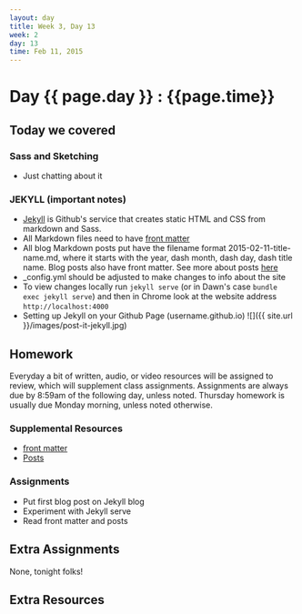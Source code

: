 ```yaml
---
layout: day
title: Week 3, Day 13
week: 2
day: 13
time: Feb 11, 2015
---
```


# Day {{ page.day }} : {{page.time}}


## Today we covered

### Sass and Sketching
* Just chatting about it

### JEKYLL (important notes)
* [Jekyll](http://jekyllrb.com/) is Github's service that creates static HTML and CSS from markdown and Sass.
* All Markdown files need to have [front matter](http://jekyllrb.com/docs/frontmatter/)
* All blog Markdown posts put have the filename format 2015-02-11-title-name.md, where it starts with the year, dash month, dash day, dash title name. Blog posts also have front matter. See more about posts [here](http://jekyllrb.com/docs/posts/)
* _config.yml should be adjusted to make changes to info about the site
* To view changes locally run `jekyll serve` (or in Dawn's case `bundle exec jekyll serve`) and then in Chrome look at the website address `http://localhost:4000`
* Setting up Jekyll on your Github Page (username.github.io)
![]({{ site.url }}/images/post-it-jekyll.jpg)



## Homework
Everyday a bit of written, audio, or video resources will be assigned to review, which will supplement class assignments. Assignments are always due by 8:59am of the following day, unless noted. Thursday homework is usually due Monday morning, unless noted otherwise.

### Supplemental Resources
* [front matter](http://jekyllrb.com/docs/frontmatter/)
* [Posts](http://jekyllrb.com/docs/posts/)


### Assignments
* Put first blog post on Jekyll blog
* Experiment with Jekyll serve
* Read front matter and posts

## Extra Assignments
None, tonight folks!


## Extra Resources
